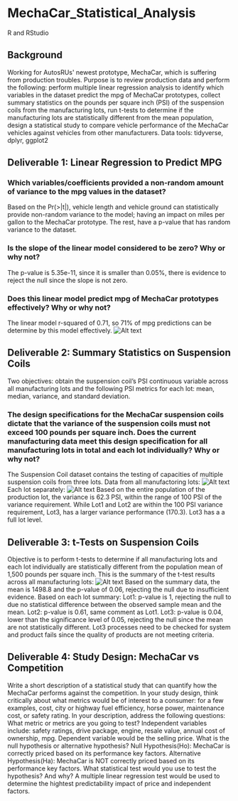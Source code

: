 # MechaCar_Statistical_Analysis
R and RStudio
## Background
Working for AutosRUs' newest prototype, MechaCar, which is suffering from production troubles. Purpose is to review production data and perform the following: perform multiple linear regression analysis to identify which variables in the dataset predict the mpg of MechaCar prototypes, collect summary statistics on the pounds per square inch (PSI) of the suspension coils from the manufacturing lots,  run t-tests to determine if the manufacturing lots are statistically different from the mean population, design a statistical study to compare vehicle performance of the MechaCar vehicles against vehicles from other manufacturers.
Data tools:  tidyverse, dplyr, ggplot2
## Deliverable 1: Linear Regression to Predict MPG
### Which variables/coefficients provided a non-random amount of variance to the mpg values in the dataset?
Based on the Pr(>|t|), vehicle length and vehicle ground can statistically provide non-random variance to the model; having an impact on miles per gallon to the MechaCar prototype. The rest, have a p-value that has random variance to the dataset. 
### Is the slope of the linear model considered to be zero? Why or why not?
The p-value is 5.35e-11, since it is smaller than 0.05%, there is evidence to reject the null since the slope is not zero. 
### Does this linear model predict mpg of MechaCar prototypes effectively? Why or why not?
The linear model r-squared of 0.71, so 71% of mpg predictions can be determine by this model effectively. 
![Alt text](https://i.imgur.com/HtGwFWg.jpg)

## Deliverable 2: Summary Statistics on Suspension Coils
Two objectives: obtain the suspension coil’s PSI continuous variable across all manufacturing lots and the following PSI metrics for each lot: mean, median, variance, and standard deviation.
### The design specifications for the MechaCar suspension coils dictate that the variance of the suspension coils must not exceed 100 pounds per square inch. Does the current manufacturing data meet this design specification for all manufacturing lots in total and each lot individually? Why or why not?
The Suspension Coil dataset contains the testing of capacities of multiple suspension coils from three lots.
Data from all manufactoring lots:
![Alt text](https://i.imgur.com/RgTnNLe.jpg)
Each lot separately:
![Alt text](https://i.imgur.com/j3NyZGP.jpg)
Based on the entire population of the production lot, the variance is 62.3 PSI, within the range of 100 PSI of the variance requirement. While Lot1 and Lot2 are within the 100 PSI variance requirement, Lot3, has a larger variance performance (170.3). Lot3 has a a full lot level. 

## Deliverable 3: t-Tests on Suspension Coils
Objective is to perform t-tests to determine if all manufacturing lots and each lot individually are statistically different from the population mean of 1,500 pounds per square inch.
This is the summary of the t-test results across all manufacturing lots:
![Alt text](https://i.imgur.com/Gss3Aow.jpg)
Based on the summary data, the mean is 1498.8 and the p-value of 0.06, rejecting the null due to insufficient evidence. 
Based on each lot summary:
Lot1: p-value is 1, rejecting the null to due no statistical difference between the observed sample mean and the mean.
Lot2: p-value is 0.61, same comment as Lot1.
Lot3: p-value is 0.04, lower than the significance level of 0.05, rejecting the null since the mean are not statistically different. 
Lot3 processes need to be checked for system and product fails since the quality of products are not meeting criteria. 

## Deliverable 4: Study Design: MechaCar vs Competition
Write a short description of a statistical study that can quantify how the MechaCar performs against the competition. In your study design, think critically about what metrics would be of interest to a consumer: for a few examples, cost, city or highway fuel efficiency, horse power, maintenance cost, or safety rating.
In your description, address the following questions:
What metric or metrics are you going to test?
Independent variables include: safety ratings, drive package, engine, resale value, annual cost of ownership, mpg. Dependent variable would be the selling price.
What is the null hypothesis or alternative hypothesis?
Null Hypothesis(Ho): MechaCar is correctly priced based on its performance key factors.
Alternative Hypothesis(Ha):  MechaCar is NOT correctly priced based on its performance key factors.
What statistical test would you use to test the hypothesis? And why?
A multiple linear regression test would be used to determine the hightest predictability impact of price and independent factors. 

